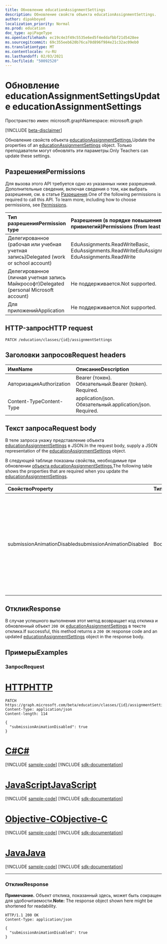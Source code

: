 ```yaml
---
title: Обновление educationAssignmentSettings
description: Обновление свойств объекта educationAssignmentSettings.
author: dipakboyed
localization_priority: Normal
ms.prod: education
doc_type: apiPageType
ms.openlocfilehash: ec19c4e3f49c5535e6ed5f4eddafbbf21d5428ee
ms.sourcegitcommit: 69c355eeb620b76ca70d896f984e21c32ac09eb0
ms.translationtype: MT
ms.contentlocale: ru-RU
ms.lasthandoff: 02/03/2021
ms.locfileid: "50092520"
---
```

# <a name="update-educationassignmentsettings"></a><span data-ttu-id="68df8-103">Обновление educationAssignmentSettings</span><span class="sxs-lookup"><span data-stu-id="68df8-103">Update educationAssignmentSettings</span></span>
<span data-ttu-id="68df8-104">Пространство имен: microsoft.graph</span><span class="sxs-lookup"><span data-stu-id="68df8-104">Namespace: microsoft.graph</span></span>

[!INCLUDE [beta-disclaimer](../../includes/beta-disclaimer.md)]

<span data-ttu-id="68df8-105">Обновление свойств объекта [educationAssignmentSettings.](../resources/educationassignmentsettings.md)</span><span class="sxs-lookup"><span data-stu-id="68df8-105">Update the properties of an [educationAssignmentSettings](../resources/educationassignmentsettings.md) object.</span></span> <span data-ttu-id="68df8-106">Только преподаватели могут обновлять эти параметры.</span><span class="sxs-lookup"><span data-stu-id="68df8-106">Only Teachers can update these settings.</span></span>

## <a name="permissions"></a><span data-ttu-id="68df8-107">Разрешения</span><span class="sxs-lookup"><span data-stu-id="68df8-107">Permissions</span></span>
<span data-ttu-id="68df8-p102">Для вызова этого API требуется одно из указанных ниже разрешений. Дополнительные сведения, включая сведения о том, как выбрать разрешения, см. в статье [Разрешения](/graph/permissions-reference).</span><span class="sxs-lookup"><span data-stu-id="68df8-p102">One of the following permissions is required to call this API. To learn more, including how to choose permissions, see [Permissions](/graph/permissions-reference).</span></span>

|<span data-ttu-id="68df8-110">Тип разрешения</span><span class="sxs-lookup"><span data-stu-id="68df8-110">Permission type</span></span>|<span data-ttu-id="68df8-111">Разрешения (в порядке повышения привилегий)</span><span class="sxs-lookup"><span data-stu-id="68df8-111">Permissions (from least to most privileged)</span></span>|
|:---|:---|
|<span data-ttu-id="68df8-112">Делегированное (рабочая или учебная учетная запись)</span><span class="sxs-lookup"><span data-stu-id="68df8-112">Delegated (work or school account)</span></span>|<span data-ttu-id="68df8-113">EduAssignments.ReadWriteBasic, EduAssignments.ReadWrite</span><span class="sxs-lookup"><span data-stu-id="68df8-113">EduAssignments.ReadWriteBasic, EduAssignments.ReadWrite</span></span>|
|<span data-ttu-id="68df8-114">Делегированное (личная учетная запись Майкрософт)</span><span class="sxs-lookup"><span data-stu-id="68df8-114">Delegated (personal Microsoft account)</span></span>|<span data-ttu-id="68df8-115">Не поддерживается.</span><span class="sxs-lookup"><span data-stu-id="68df8-115">Not supported.</span></span>|
|<span data-ttu-id="68df8-116">Для приложений</span><span class="sxs-lookup"><span data-stu-id="68df8-116">Application</span></span>|<span data-ttu-id="68df8-117">Не поддерживается.</span><span class="sxs-lookup"><span data-stu-id="68df8-117">Not supported.</span></span>|

## <a name="http-request"></a><span data-ttu-id="68df8-118">HTTP-запрос</span><span class="sxs-lookup"><span data-stu-id="68df8-118">HTTP request</span></span>

<!-- {
  "blockType": "ignored"
}
-->
``` http
PATCH /education/classes/{id}/assignmentSettings
```

## <a name="request-headers"></a><span data-ttu-id="68df8-119">Заголовки запросов</span><span class="sxs-lookup"><span data-stu-id="68df8-119">Request headers</span></span>
|<span data-ttu-id="68df8-120">Имя</span><span class="sxs-lookup"><span data-stu-id="68df8-120">Name</span></span>|<span data-ttu-id="68df8-121">Описание</span><span class="sxs-lookup"><span data-stu-id="68df8-121">Description</span></span>|
|:---|:---|
|<span data-ttu-id="68df8-122">Авторизация</span><span class="sxs-lookup"><span data-stu-id="68df8-122">Authorization</span></span>|<span data-ttu-id="68df8-p103">Bearer {токен}. Обязательный.</span><span class="sxs-lookup"><span data-stu-id="68df8-p103">Bearer {token}. Required.</span></span>|
|<span data-ttu-id="68df8-125">Content-Type</span><span class="sxs-lookup"><span data-stu-id="68df8-125">Content-Type</span></span>|<span data-ttu-id="68df8-p104">application/json. Обязательный.</span><span class="sxs-lookup"><span data-stu-id="68df8-p104">application/json. Required.</span></span>|

## <a name="request-body"></a><span data-ttu-id="68df8-128">Текст запроса</span><span class="sxs-lookup"><span data-stu-id="68df8-128">Request body</span></span>
<span data-ttu-id="68df8-129">В теле запроса укажу представление объекта [educationAssignmentSettings](../resources/educationassignmentsettings.md) в JSON.</span><span class="sxs-lookup"><span data-stu-id="68df8-129">In the request body, supply a JSON representation of the [educationAssignmentSettings](../resources/educationassignmentsettings.md) object.</span></span>

<span data-ttu-id="68df8-130">В следующей таблице показаны свойства, необходимые при обновлении [объекта educationAssignmentSettings.](../resources/educationassignmentsettings.md)</span><span class="sxs-lookup"><span data-stu-id="68df8-130">The following table shows the properties that are required when you update the [educationAssignmentSettings](../resources/educationassignmentsettings.md).</span></span>

|<span data-ttu-id="68df8-131">Свойство</span><span class="sxs-lookup"><span data-stu-id="68df8-131">Property</span></span>|<span data-ttu-id="68df8-132">Тип</span><span class="sxs-lookup"><span data-stu-id="68df8-132">Type</span></span>|<span data-ttu-id="68df8-133">Описание</span><span class="sxs-lookup"><span data-stu-id="68df8-133">Description</span></span>|
|:---|:---|:---|
|<span data-ttu-id="68df8-134">submissionAnimationDisabled</span><span class="sxs-lookup"><span data-stu-id="68df8-134">submissionAnimationDisabled</span></span>|<span data-ttu-id="68df8-135">Boolean</span><span class="sxs-lookup"><span data-stu-id="68df8-135">Boolean</span></span>|<span data-ttu-id="68df8-136">Указывает, будет ли показана анимация поозднения.</span><span class="sxs-lookup"><span data-stu-id="68df8-136">Indicates whether turn-in celebration animation will be shown.</span></span> <span data-ttu-id="68df8-137">Значение `true` указывает, что анимация не будет показана.</span><span class="sxs-lookup"><span data-stu-id="68df8-137">A value of `true` indicates that the animation will not be shown.</span></span> <span data-ttu-id="68df8-138">Значение по умолчанию: `false`.</span><span class="sxs-lookup"><span data-stu-id="68df8-138">Default value is `false`.</span></span>|



## <a name="response"></a><span data-ttu-id="68df8-139">Отклик</span><span class="sxs-lookup"><span data-stu-id="68df8-139">Response</span></span>

<span data-ttu-id="68df8-140">В случае успешного выполнения этот метод возвращает код отклика и обновленный объект `200 OK` [educationAssignmentSettings](../resources/educationassignmentsettings.md) в тексте отклика.</span><span class="sxs-lookup"><span data-stu-id="68df8-140">If successful, this method returns a `200 OK` response code and an updated [educationAssignmentSettings](../resources/educationassignmentsettings.md) object in the response body.</span></span>

## <a name="examples"></a><span data-ttu-id="68df8-141">Примеры</span><span class="sxs-lookup"><span data-stu-id="68df8-141">Examples</span></span>

### <a name="request"></a><span data-ttu-id="68df8-142">Запрос</span><span class="sxs-lookup"><span data-stu-id="68df8-142">Request</span></span>

# <a name="http"></a>[<span data-ttu-id="68df8-143">HTTP</span><span class="sxs-lookup"><span data-stu-id="68df8-143">HTTP</span></span>](#tab/http)
<!-- {
  "blockType": "request",
  "name": "update_educationassignmentsettings"
}
-->
``` http
PATCH https://graph.microsoft.com/beta/education/classes/{id}/assignmentSettings
Content-Type: application/json
Content-length: 114

{
  "submissionAnimationDisabled": true
}
```
# <a name="c"></a>[<span data-ttu-id="68df8-144">C#</span><span class="sxs-lookup"><span data-stu-id="68df8-144">C#</span></span>](#tab/csharp)
[!INCLUDE [sample-code](../includes/snippets/csharp/update-educationassignmentsettings-csharp-snippets.md)]
[!INCLUDE [sdk-documentation](../includes/snippets/snippets-sdk-documentation-link.md)]

# <a name="javascript"></a>[<span data-ttu-id="68df8-145">JavaScript</span><span class="sxs-lookup"><span data-stu-id="68df8-145">JavaScript</span></span>](#tab/javascript)
[!INCLUDE [sample-code](../includes/snippets/javascript/update-educationassignmentsettings-javascript-snippets.md)]
[!INCLUDE [sdk-documentation](../includes/snippets/snippets-sdk-documentation-link.md)]

# <a name="objective-c"></a>[<span data-ttu-id="68df8-146">Objective-C</span><span class="sxs-lookup"><span data-stu-id="68df8-146">Objective-C</span></span>](#tab/objc)
[!INCLUDE [sample-code](../includes/snippets/objc/update-educationassignmentsettings-objc-snippets.md)]
[!INCLUDE [sdk-documentation](../includes/snippets/snippets-sdk-documentation-link.md)]

# <a name="java"></a>[<span data-ttu-id="68df8-147">Java</span><span class="sxs-lookup"><span data-stu-id="68df8-147">Java</span></span>](#tab/java)
[!INCLUDE [sample-code](../includes/snippets/java/update-educationassignmentsettings-java-snippets.md)]
[!INCLUDE [sdk-documentation](../includes/snippets/snippets-sdk-documentation-link.md)]

---



### <a name="response"></a><span data-ttu-id="68df8-148">Отклик</span><span class="sxs-lookup"><span data-stu-id="68df8-148">Response</span></span>
<span data-ttu-id="68df8-149">**Примечание.** Объект отклика, показанный здесь, может быть сокращен для удобочитаемости.</span><span class="sxs-lookup"><span data-stu-id="68df8-149">**Note:** The response object shown here might be shortened for readability.</span></span>
<!-- {
  "blockType": "response",
  "truncated": true,
  "@odata.type": "microsoft.graph.educationAssignmentSettings"
}
-->
``` http
HTTP/1.1 200 OK
Content-Type: application/json

{
  "submissionAnimationDisabled": true
}
```

